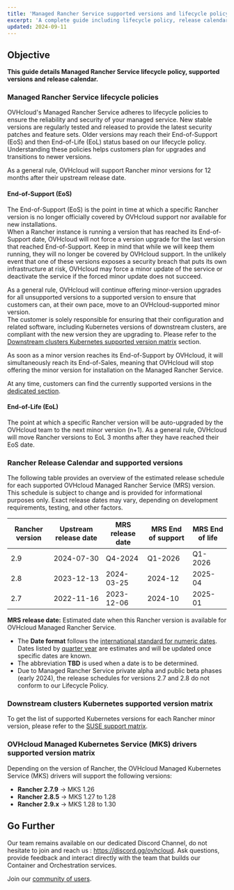 ```yaml
---
title: 'Managed Rancher Service supported versions and lifecycle policy'
excerpt: 'A complete guide including lifecycle policy, release calendar, and supported versions for OVHcloud Managed Rancher Service'
updated: 2024-09-11
---
```


## Objective

**This guide details Managed Rancher Service lifecycle policy, supported versions and release calendar.** 

### Managed Rancher Service lifecycle policies

OVHcloud's Managed Rancher Service adheres to lifecycle policies to ensure the reliability and security of your managed service. New stable versions are regularly tested and released to provide the latest security patches and feature sets.
Older versions may reach their End-of-Support (EoS) and then End-of-Life (EoL) status based on our lifecycle policy. Understanding these policies helps customers plan for upgrades and transitions to newer versions.

As a general rule, OVHcloud will support Rancher minor versions for 12 months after their upstream release date.

#### End-of-Support (EoS)

The End-of-Support (EoS) is the point in time at which a specific Rancher version is no longer officially covered by OVHcloud support nor available for new installations.<br>
When a Rancher instance is running a version that has reached its End-of-Support date, OVHcloud will not force a version upgrade for the last version that reached End-of-Support. Keep in mind that while we will keep them running, they will no longer be covered by OVHcloud support.
In the unlikely event that one of these versions exposes a security breach that puts its own infrastructure at risk, OVHcloud may force a minor update of the service or deactivate the service if the forced minor update does not succeed.

As a general rule, OVHcloud will continue offering minor-version upgrades for all unsupported versions to a supported version to ensure that customers can, at their own pace, move to an OVHcloud-supported minor version.<br>
The customer is solely responsible for ensuring that their configuration and related software, including Kubernetes versions of downstream clusters, are compliant with the new version they are upgrading to. Please refer to the [Downstream clusters Kubernetes supported version matrix](#supportmatrix) section.

As soon as a minor version reaches its End-of-Support by OVHcloud, it will simultaneously reach its End-of-Sales, meaning that OVHcloud will stop offering the minor version for installation on the Managed Rancher Service.

At any time, customers can find the currently supported versions in the [dedicated section](#versions).

#### End-of-Life (EoL)

The point at which a specific Rancher version will be auto-upgraded by the OVHcloud team to the next minor version (n+1).
As a general rule, OVHcloud will move Rancher versions to EoL 3 months after they have reached their EoS date.

### Rancher Release Calendar and supported versions <a name="versions"></a>

The following table provides an overview of the estimated release schedule for each supported OVHcloud Managed Rancher Service (MRS) version.
This schedule is subject to change and is provided for informational purposes only. Exact release dates may vary, depending on development requirements, testing, and other factors.

| Rancher version | Upstream release date | MRS release date | MRS End of support | MRS End of life |
|-----------------|-----------------------|------------------|--------------------|----------------|
| 2.9             | 2024-07-30            | Q4-2024          | Q1-2026            | Q1-2026        |
| 2.8             | 2023-12-13            | 2024-03-25       | 2024-12            | 2025-04        |
| 2.7             | 2022-11-16            | 2023-12-06       | 2024-10            | 2025-01        |

**MRS release date:** Estimated date when this Rancher version is available for OVHcloud Managed Rancher Service. 

- The **Date format** follows the [international standard for numeric dates](https://en.wikipedia.org/wiki/ISO_8601#Week_dates). Dates listed by [quarter year](https://en.wikipedia.org/wiki/Calendar_year#Quarter_year) are estimates and will be updated once specific dates are known.
- The abbreviation **TBD** is used when a date is to be determined.
- Due to Managed Rancher Service private alpha and public beta phases (early 2024), the release schedules for versions 2.7 and 2.8 do not conform to our Lifecycle Policy.

### Downstream clusters Kubernetes supported version matrix <a name="supportmatrix"></a>

To get the list of supported Kubernetes versions for each Rancher minor version, please refer to the [SUSE support matrix](https://www.suse.com/suse-rancher/support-matrix/all-supported-versions).

### OVHcloud Managed Kubernetes Service (MKS) drivers supported version matrix

Depending on the version of Rancher, the OVHcloud Managed Kubernetes Service (MKS) drivers will support the following versions:

- **Rancher 2.7.9** -> MKS 1.26
- **Rancher 2.8.5** -> MKS 1.27 to 1.28
- **Rancher 2.9.x** -> MKS 1.28 to 1.30

## Go Further

Our team remains available on our dedicated Discord Channel, do not hesitate to join and reach us : <https://discord.gg/ovhcloud>. Ask questions, provide feedback and interact directly with the team that builds our Container and Orchestration services.

Join our [community of users](/links/community).
